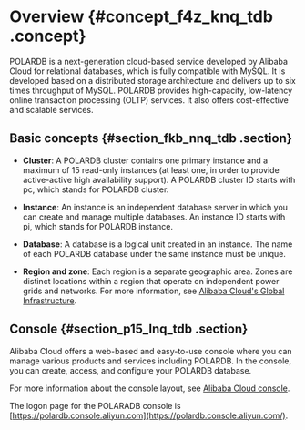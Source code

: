 # Overview {#concept_f4z_knq_tdb .concept}

POLARDB is a next-generation cloud-based service developed by Alibaba Cloud for relational databases, which is fully compatible with MySQL. It is developed based on a distributed storage architecture and delivers up to six times throughput of MySQL. POLARDB provides high-capacity, low-latency online transaction processing \(OLTP\) services. It also offers cost-effective and scalable services.

## Basic concepts {#section_fkb_nnq_tdb .section}

-   **Cluster**: A POLARDB cluster contains one primary instance and a maximum of 15 read-only instances \(at least one, in order to provide active-active high availability support\). A POLARDB cluster ID starts with pc, which stands for POLARDB cluster.

-   **Instance**: An instance is an independent database server in which you can create and manage multiple databases. An instance ID starts with pi, which stands for POLARDB instance.

-   **Database**: A database is a logical unit created in an instance. The name of each POLARDB database under the same instance must be unique.

-   **Region and zone**: Each region is a separate geographic area. Zones are distinct locations within a region that operate on independent power grids and networks. For more information, see [Alibaba Cloud's Global Infrastructure](https://www.aliyun.com/about/global?spm=a2c4g.11186623.2.3.OXfiny).


## Console {#section_p15_lnq_tdb .section}

Alibaba Cloud offers a web-based and easy-to-use console where you can manage various products and services including POLARDB. In the console, you can create, access, and configure your POLARDB database.

For more information about the console layout, see [Alibaba Cloud console](https://help.aliyun.com/document_detail/47605.html).

The logon page for the POLARADB console is [https://polardb.console.aliyun.com](https://polardb.console.aliyun.com/).

